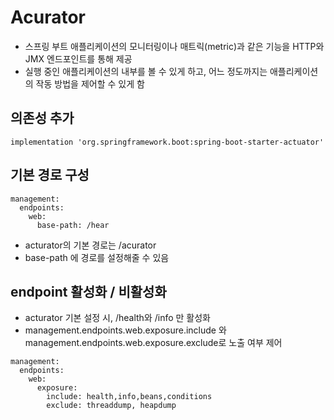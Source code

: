 # Acurator
- 스프링 부트 애플리케이션의 모니터링이나 매트릭(metric)과 같은 기능을 HTTP와 JMX 엔드포인트를 통해 제공
- 실행 중인 애플리케이션의 내부를 볼 수 있게 하고, 어느 정도까지는 애플리케이션의 작동 방법을 제어할 수 있게 함

## 의존성 추가
````
implementation 'org.springframework.boot:spring-boot-starter-actuator'
````

## 기본 경로 구성
````
management:
  endpoints:
    web:
      base-path: /hear
````
- acturator의 기본 경로는 /acurator
- base-path 에 경로를 설정해줄 수 있음

## endpoint 활성화 / 비활성화
- acturator 기본 설정 시, /health와 /info 만 활성화
- management.endpoints.web.exposure.include 와 management.endpoints.web.exposure.exclude로 노출 여부 제어
````
management:
  endpoints:
    web:
      exposure:
        include: health,info,beans,conditions
        exclude: threaddump, heapdump
````
